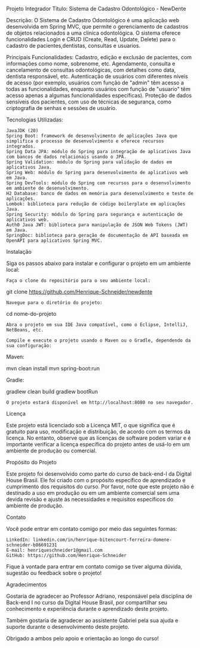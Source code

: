 Projeto Integrador
Título: Sistema de Cadastro Odontológico - NewDente

Descrição:
O Sistema de Cadastro Odontológico é uma aplicação web desenvolvida em Spring MVC,
que permite o gerenciamento de cadastros de objetos relacionados a uma clínica odontológica.
O sistema oferece funcionalidades Login e  CRUD (Create, Read, Update, Delete) para o cadastro de pacientes,dentistas, consultas e usuarios.

Principais Funcionalidades:
Cadastro, edição e exclusão de pacientes, com informações como nome, sobrenome, etc.
Agendamento, consulta e cancelamento de consultas odontológicas, com detalhes como data, dentista responsável, etc.
Autenticação de usuários com diferentes níveis de acesso (por exemplo, usuários com função de "admin" têm acesso a todas as funcionalidades, enquanto usuários com função de "usuario" têm acesso apenas a algumas funcionalidades específicas).
Proteção de dados sensíveis dos pacientes, com uso de técnicas de segurança, como criptografia de senhas e sessões de usuário.

Tecnologias Utilizadas:
    
    JavaJDK (20)
    Spring Boot: framework de desenvolvimento de aplicações Java que simplifica o processo de desenvolvimento e oferece recursos integrados.
    Spring Data JPA: módulo do Spring para integração de aplicativos Java com bancos de dados relacionais usando o JPA.
    Spring Validation: módulo do Spring para validação de dados em aplicativos Java.
    Spring Web: módulo do Spring para desenvolvimento de aplicativos web em Java.
    Spring DevTools: módulo do Spring com recursos para o desenvolvimento em ambiente de desenvolvimento.
    H2 Database: banco de dados em memória para desenvolvimento e teste de aplicações.
    Lombok: biblioteca para redução de código boilerplate em aplicações Java.
    Spring Security: módulo do Spring para segurança e autenticação de aplicativos web.
    Auth0 Java JWT: biblioteca para manipulação de JSON Web Tokens (JWT) em Java.
    SpringDoc: biblioteca para geração de documentação de API baseada em OpenAPI para aplicativos Spring MVC.

Instalação

Siga os passos abaixo para instalar e configurar o projeto em um ambiente local:

    Faça o clone do repositório para o seu ambiente local:


git clone https://github.com/Henrique-Schneider/newdente

    Navegue para o diretório do projeto:



cd nome-do-projeto

    Abra o projeto em sua IDE Java compatível, como o Eclipse, IntelliJ, NetBeans, etc.

    Compile e execute o projeto usando o Maven ou o Gradle, dependendo da sua configuração:

Maven:

mvn clean install
mvn spring-boot:run

Gradle:

gradlew clean build
gradlew bootRun

    O projeto estará disponível em http://localhost:8080 no seu navegador.

Licença

Este projeto está licenciado sob a Licença MIT,
o que significa que é gratuito para uso, modificação e distribuição,
de acordo com os termos da licença. No entanto,
observe que as licenças de software podem variar e
é importante verificar a licença específica do projeto antes de usá-lo em um
ambiente de produção ou comercial.

Propósito do Projeto

Este projeto foi desenvolvido como parte do curso de back-end-I da Digital House Brasil.
Ele foi criado com o propósito específico de aprendizado e cumprimento dos requisitos do curso.
Por favor, note que este projeto não é destinado a uso em produção ou em um ambiente comercial 
sem uma devida revisão e ajuste às necessidades e requisitos específicos do ambiente de produção.

Contato

Você pode entrar em contato comigo por meio das seguintes formas:

    LinkedIn: linkedin.com/in/henrique-bitencourt-ferreira-domene-schneider-b86691231
    E-mail: henriqueschneider1@gmail.com
    GitHub: https://github.com/Henrique-Schneider

Fique à vontade para entrar em contato comigo 
se tiver alguma dúvida, sugestão ou feedback sobre o projeto!

Agradecimentos

Gostaria de agradecer ao Professor Adriano, responsável pela disciplina de Back-end I no curso da Digital House Brasil,
por compartilhar seu conhecimento e experiência durante o aprendizado deste projeto.

Também gostaria de agradecer ao assistente Gabriel pela sua ajuda e suporte durante o desenvolvimento deste projeto.

Obrigado a ambos pelo apoio e orientação ao longo do curso!